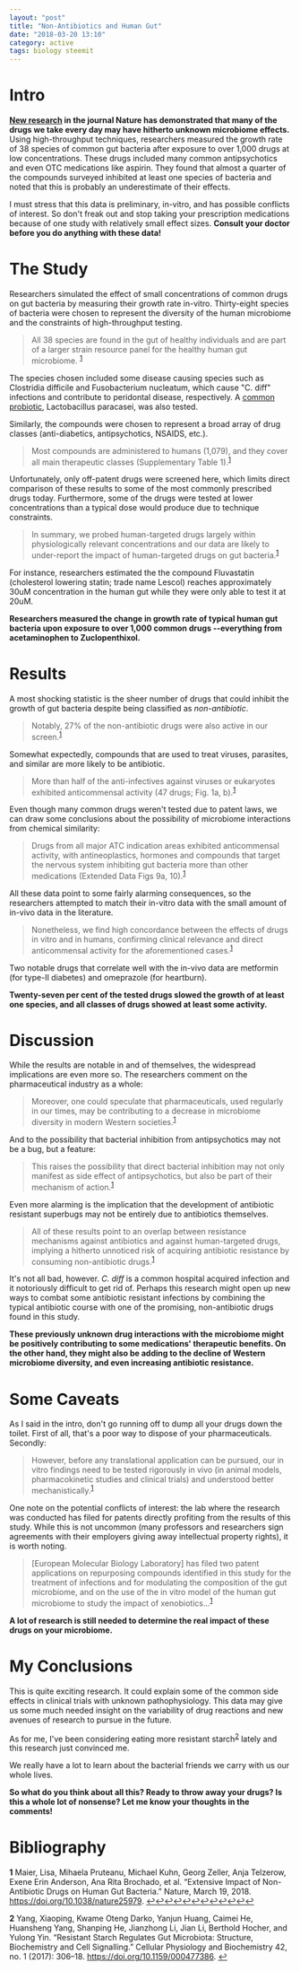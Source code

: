 ```yaml
---
layout: "post"
title: "Non-Antibiotics and Human Gut"
date: "2018-03-20 13:10"
category: active
tags: biology steemit
---
```


<!--more-->

# Intro
**[New research](https://www.nature.com/articles/nature25979) in the journal Nature has demonstrated that many of the drugs we take every day may have hitherto unknown microbiome effects.** Using high-throughput techniques, researchers measured the growth rate of 38 species of common gut bacteria after exposure to over 1,000 drugs at low concentrations. These drugs included many common antipsychotics and even OTC medications like aspirin. They found that almost a quarter of the compounds surveyed inhibited at least one species of bacteria and noted that this is probably an underestimate of their effects.

I must stress that this data is preliminary, in-vitro, and has possible conflicts of interest. So don't freak out and stop taking your prescription medications because of one study with relatively small effect sizes. **Consult your doctor before you do anything with these data!**

# The Study

Researchers simulated the effect of small concentrations of common drugs on gut bacteria by measuring their growth rate in-vitro. Thirty-eight species of bacteria were chosen to represent the diversity of the human microbiome and the constraints of high-throughput testing.

> All 38 species are found in the gut of healthy individuals and are part of a larger strain resource panel for the healthy human gut microbiome. <sup id="a1">[1](#f1)</sup>

The species chosen included some disease causing species such as Clostridia difficile and Fusobacterium nucleatum, which cause "C. diff" infections and contribute to peridontal disease, respectively. A [common probiotic][], Lactobacillus paracasei, was also tested.

Similarly, the compounds were chosen to represent a broad array of drug classes (anti-diabetics, antipsychotics, NSAIDS, etc.).

> Most compounds are administered to humans (1,079), and they cover all main therapeutic classes (Supplementary Table 1).<sup id="a2">[1](#f1)</sup>

Unfortunately, only off-patent drugs were screened here, which limits direct comparison of these results to some of the most commonly prescribed drugs today. Furthermore, some of the drugs were tested at lower concentrations than a typical dose would produce due to technique constraints.

> In summary, we probed human-targeted drugs largely within physiologically relevant concentrations and our data are likely to under-report the impact of human-targeted drugs on gut bacteria.<sup id="a3">[1](#f1)</sup>

For instance, researchers estimated the the compound Fluvastatin (cholesterol lowering statin; trade name Lescol) reaches approximately 30uM concentration in the human gut while they were only able to test it at 20uM.

**Researchers measured the change in growth rate of typical human gut bacteria upon exposure to over 1,000 common drugs --everything from acetaminophen to Zuclopenthixol.**

# Results

A most shocking statistic is the sheer number of drugs that could inhibit the growth of gut bacteria despite being classified as *non-antibiotic*.

> Notably, 27% of the non-antibiotic drugs were also active in our screen.<sup id="a4">[1](#f1)</sup>

Somewhat expectedly, compounds that are used to treat viruses, parasites, and similar are more likely to be antibiotic.

> More than half of the anti-infectives against viruses or eukaryotes exhibited anticommensal activity (47 drugs; Fig. 1a, b).<sup id="a5">[1](#f1)</sup>

Even though many common drugs weren't tested due to patent laws, we can draw some conclusions about the possibility of microbiome interactions from chemical similarity:

> Drugs from all major ATC indication areas exhibited anticommensal activity, with antineoplastics, hormones and compounds that target the nervous system inhibiting gut bacteria more than other medications (Extended Data Figs 9a, 10).<sup id="a6">[1](#f1)</sup>

All these data point to some fairly alarming consequences, so the researchers attempted to match their in-vitro data with the small amount of in-vivo data in the literature.

> Nonetheless, we find high concordance between the effects of drugs in vitro and in humans, confirming clinical relevance and direct anticommensal activity for the aforementioned cases.<sup id="a7">[1](#f1)</sup>

Two notable drugs that correlate well with the in-vivo data are metformin (for type-II diabetes) and omeprazole (for heartburn).


**Twenty-seven per cent of the tested drugs slowed the growth of at least one species, and all classes of drugs showed at least some activity.**

# Discussion

While the results are notable in and of themselves, the widespread implications are even more so. The researchers comment on the pharmaceutical industry as a whole:  

> Moreover, one could speculate that pharmaceuticals, used regularly in our times, may be contributing to a decrease in microbiome diversity in modern Western societies.<sup id="a8">[1](#f1)</sup>

And to the possibility that bacterial inhibition from antipsychotics may not be a bug, but a feature:

>  This raises the possibility that direct bacterial inhibition may not only manifest as side effect of antipsychotics, but also be part of their mechanism of action.<sup id="a9">[1](#f1)</sup>

Even more alarming is the implication that the development of antibiotic resistant superbugs may not be entirely due to antibiotics themselves.

> All of these results point to an overlap between resistance mechanisms against antibiotics and against human-targeted drugs, implying a hitherto unnoticed risk of acquiring antibiotic resistance by consuming non-antibiotic drugs.<sup id="a10">[1](#f1)</sup>

It's not all bad, however. *C. diff* is a common hospital acquired infection and it notoriously difficult to get rid of. Perhaps this research might open up new ways to combat some antibiotic resistant infections by combining the typical antibiotic course with one of the promising, non-antibiotic drugs found in this study.

**These previously unknown drug interactions with the microbiome might be positively contributing to some medications' therapeutic benefits. On the other hand, they might also be adding to the decline of Western microbiome diversity, and even increasing antibiotic resistance.**

# Some Caveats

As I said in the intro, don't go running off to dump all your drugs down the toilet. First of all, that's a poor way to dispose of your pharmaceuticals. Secondly:

> However, before any translational application can be pursued, our in vitro findings need to be tested rigorously in vivo (in animal models, pharmacokinetic studies and clinical trials) and understood better mechanistically.<sup id="a11">[1](#f1)</sup>

One note on the potential conflicts of interest: the lab where the research was conducted has filed for patents directly profiting from the results of this study. While this is not uncommon (many professors and researchers sign agreements with their employers giving away intellectual property rights), it is worth noting.

> [European Molecular Biology Laboratory] has filed two patent applications on repurposing compounds identified in this study for the treatment of infections and for modulating the composition of the gut microbiome, and on the use of the in vitro model of the human gut microbiome to study the impact of xenobiotics...<sup id="a12">[1](#f1)</sup>

**A lot of research is still needed to determine the real impact of these drugs on your microbiome.**

# My Conclusions

This is quite exciting research. It could explain some of the common side effects in clinical trials with unknown pathophysiology. This data may give us some much needed insight on the variability of drug reactions and new avenues of research to pursue in the future.

As for me, I've been considering eating more resistant starch<sup id="b1">[2](#f2)</sup> lately and this research just convinced me.

We really have a lot to learn about the bacterial friends we carry with us our whole lives.

**So what do you think about all this? Ready to throw away your drugs? Is this a whole lot of nonsense? Let me know your thoughts in the comments!**

# Bibliography

<b id="f1">1</b> Maier, Lisa, Mihaela Pruteanu, Michael Kuhn, Georg Zeller, Anja Telzerow, Exene Erin Anderson, Ana Rita Brochado, et al. “Extensive Impact of Non-Antibiotic Drugs on Human Gut Bacteria.” Nature, March 19, 2018. https://doi.org/10.1038/nature25979. [↩](#a1)[↩](#a2)[↩](#a3)[↩](#a4)[↩](#a5)[↩](#a6)[↩](#a7)[↩](#a8)[↩](#a9)[↩](#a10)[↩](#a11)[↩](#a12)

<b id="f2">2</b> Yang, Xiaoping, Kwame Oteng Darko, Yanjun Huang, Caimei He, Huansheng Yang, Shanping He, Jianzhong Li, Jian Li, Berthold Hocher, and Yulong Yin. “Resistant Starch Regulates Gut Microbiota: Structure, Biochemistry and Cell Signalling.” Cellular Physiology and Biochemistry 42, no. 1 (2017): 306–18. https://doi.org/10.1159/000477386. [↩](#b1)

[common probiotic]: https://www.amazon.com/s/?field-keywords=Lactobacillus+paracasei
